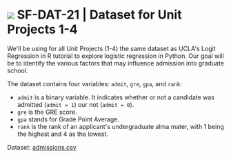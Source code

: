 # ![](https://ga-dash.s3.amazonaws.com/production/assets/logo-9f88ae6c9c3871690e33280fcf557f33.png) SF-DAT-21 | Dataset for Unit Projects 1-4

We'll be using for all Unit Projects (1-4) the same dataset as UCLA's Logit Regression in R tutorial to explore logistic regression in Python.  Our goal will be to identify the various factors that may influence admission into graduate school.

The dataset contains four variables: `admit`, `gre`, `gpa`, and `rank`:
- `admit` is a binary variable.  It indicates whether or not a candidate was admitted (`admit = 1`) our not (`admit = 0`).
- `gre` is the GRE score.
- `gpa` stands for Grade Point Average.
- `rank` is the rank of an applicant's undergraduate alma mater, with 1 being the highest and 4 as the lowest.

Dataset: [admissions.csv](./admissions.csv)
